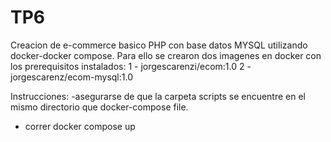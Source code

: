 # TP6
Creacion de  e-commerce basico PHP con base datos MYSQL utilizando docker-docker compose.
Para ello se crearon dos imagenes en docker con los prerequisitos instalados:
1 - jorgescarenzi/ecom:1.0
2 - jorgescarenz/ecom-mysql:1.0

Instrucciones:
-asegurarse de que la carpeta scripts se encuentre en el mismo directorio que docker-compose file.
- correr docker compose up

